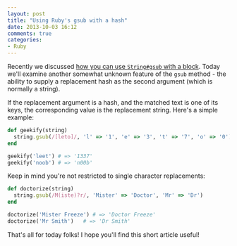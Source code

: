 ```yaml
---
layout: post
title: "Using Ruby's gsub with a hash"
date: 2013-10-03 16:12
comments: true
categories:
- Ruby
---
```


Recently we discussed [how you can use `String#gsub` with a block](http://batsov.com/articles/2013/08/30/using-gsub-with-a-block/).
Today we'll examine another somewhat unknown feature of the `gsub` method - the ability to supply a replacement hash as the second argument (which is normally a string).

If the replacement argument is a hash, and the matched text is one of its keys, the corresponding value is the replacement string. Here's a simple example:

``` ruby
def geekify(string)
  string.gsub(/[leto]/, 'l' => '1', 'e' => '3', 't' => '7', 'o' => '0')
end

geekify('leet') # => '1337'
geekify('noob') # => 'n00b'
```

Keep in mind you're not restricted to single character replacements:

``` ruby
def doctorize(string)
  string.gsub(/M(iste)?r/, 'Mister' => 'Doctor', 'Mr' => 'Dr')
end

doctorize('Mister Freeze') # => 'Doctor Freeze'
doctorize('Mr Smith')   # => 'Dr Smith'
```

That's all for today folks! I hope you'll find this short article useful!
